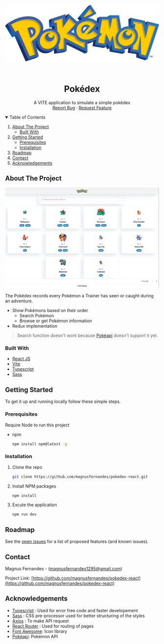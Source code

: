 ![image info](./public/assets/icons/pokemon-logo.png)

<!-- PROJECT LOGO -->
<br />
<h1 align="center">Pokédex</h1>

  <p align="center">
    A VITE application to simulate a simple pokédex
    <br />
    <a href="https://github.com/magnusfernandes/pokedex-react/issues">Report Bug</a>
    ·
    <a href="https://github.com/magnusfernandes/pokedex-react/issues">Request Feature</a>
  </p>
</p>

<!-- TABLE OF CONTENTS -->
<details open="open">
  <summary>Table of Contents</summary>
  <ol>
    <li>
      <a href="#about-the-project">About The Project</a>
      <ul>
        <li><a href="#built-with">Built With</a></li>
      </ul>
    </li>
    <li>
      <a href="#getting-started">Getting Started</a>
      <ul>
        <li><a href="#prerequisites">Prerequisites</a></li>
        <li><a href="#installation">Installation</a></li>
      </ul>
    </li>
    <li><a href="#roadmap">Roadmap</a></li>
    <li><a href="#contact">Contact</a></li>
    <li><a href="#acknowledgements">Acknowledgements</a></li>
  </ol>
</details>

<!-- ABOUT THE PROJECT -->

## About The Project

![image info](./public/assets/images/home_page.png)

The Pokédex records every Pokémon a Trainer has seen or caught during an adventure.

- Show Pokémons based on their order
  - Search Pokémon
  - Browse or get Pokémon information
- Redux implementation

> Search function doesn't work because [Pokéapi](https://pokeapi.co/) doesn't support it yet.

### Built With

- [React JS](https://reactjs.org/)
- [Vite](https://vitejs.dev/)
- [Typescript](https://www.typescriptlang.org/)
- [Sass](https://sass-lang.com/)

<!-- GETTING STARTED -->

## Getting Started

To get it up and running locally follow these simple steps.

### Prerequisites

Require Node to run this project

- npm
  ```sh
  npm install npm@latest -g
  ```

### Installation

1. Clone the repo
   ```sh
   git clone https://github.com/magnusfernandes/pokedex-react.git
   ```
2. Install NPM packages
   ```sh
   npm install
   ```
3. Excute the application
   ```sh
   npm run dev
   ```

<!-- ROADMAP -->

## Roadmap

See the [open issues](https://github.com/magnusfernandes/pokedex-react/issues) for a list of proposed features (and known issues).

<!-- CONTACT -->

## Contact

Magnus Fernandes - (magnusfernandes1295@gmail.com)

Project Link: [https://github.com/magnusfernandes/pokedex-react](https://github.com/magnusfernandes/pokedex-react)

<!-- ACKNOWLEDGEMENTS -->

## Acknowledgements

- [Typescript](https://www.typescriptlang.org/) : Used for error free code and faster developement
- [Sass](https://sass-lang.com/) : CSS pre-processor used for better structuring of the styles
- [Axios](https://axios-http.com/) : To make API request
- [React Router](https://reactrouter.com/web/guides/quick-start) : Used for routing of pages
- [Font Awesome](https://fontawesome.com/): Icon library
- [Pokéapi](https://pokeapi.co/): Pokémon API
